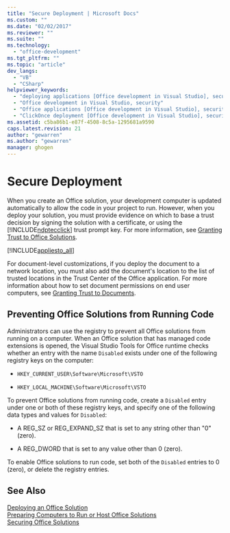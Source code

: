 ```yaml
---
title: "Secure Deployment | Microsoft Docs"
ms.custom: ""
ms.date: "02/02/2017"
ms.reviewer: ""
ms.suite: ""
ms.technology: 
  - "office-development"
ms.tgt_pltfrm: ""
ms.topic: "article"
dev_langs: 
  - "VB"
  - "CSharp"
helpviewer_keywords: 
  - "deploying applications [Office development in Visual Studio], security"
  - "Office development in Visual Studio, security"
  - "Office applications [Office development in Visual Studio], security"
  - "ClickOnce deployment [Office development in Visual Studio], security"
ms.assetid: c5ba86b1-e87f-4508-8c5a-1295681a9590
caps.latest.revision: 21
author: "gewarren"
ms.author: "gewarren"
manager: ghogen
---
```

# Secure Deployment
  When you create an Office solution, your development computer is updated automatically to allow the code in your project to run. However, when you deploy your solution, you must provide evidence on which to base a trust decision by signing the solution with a certificate, or using the [!INCLUDE[ndptecclick](../vsto/includes/ndptecclick-md.md)] trust prompt key. For more information, see [Granting Trust to Office Solutions](../vsto/granting-trust-to-office-solutions.md).  
  
 [!INCLUDE[appliesto_all](../vsto/includes/appliesto-all-md.md)]  
  
 For document-level customizations, if you deploy the document to a network location, you must also add the document's location to the list of trusted locations in the Trust Center of the Office application. For more information about how to set document permissions on end user computers, see [Granting Trust to Documents](../vsto/granting-trust-to-documents.md).  
  
## Preventing Office Solutions from Running Code  
 Administrators can use the registry to prevent all Office solutions from running on a computer. When an Office solution that has managed code extensions is opened, the Visual Studio Tools for Office runtime checks whether an entry with the name `Disabled` exists under one of the following registry keys on the computer:  
  
-   `HKEY_CURRENT_USER\Software\Microsoft\VSTO`  
  
-   `HKEY_LOCAL_MACHINE\Software\Microsoft\VSTO`  
  
 To prevent Office solutions from running code, create a `Disabled` entry under one or both of these registry keys, and specify one of the following data types and values for `Disabled`:  
  
-   A REG_SZ or REG_EXPAND_SZ that is set to any string other than "0" (zero).  
  
-   A REG_DWORD that is set to any value other than 0 (zero).  
  
 To enable Office solutions to run code, set both of the `Disabled` entries to 0 (zero), or delete the registry entries.  
  
## See Also  
 [Deploying an Office Solution](../vsto/deploying-an-office-solution.md)   
 [Preparing Computers to Run or Host Office Solutions](http://msdn.microsoft.com/en-us/be1b173f-7261-4d74-aa4e-94ccd43db8d8)   
 [Securing Office Solutions](../vsto/securing-office-solutions.md)  
  
  